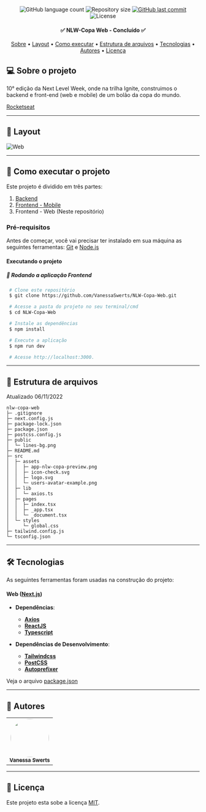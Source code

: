 
<p align="center">
  <img alt="GitHub language count" src="https://img.shields.io/github/languages/count/VanessaSwerts/NLW-Copa-Web?color=%2304D361">

  <img alt="Repository size" src="https://img.shields.io/github/repo-size/VanessaSwerts/NLW-Copa-Web">

  <a href="https://github.com/VanessaSwerts/NLW-Copa-Server/commits/master">
    <img alt="GitHub last commit" src="https://img.shields.io/github/last-commit/VanessaSwerts/NLW-Copa-Web">
  </a>

   <img alt="License" src="https://img.shields.io/badge/license-MIT-brightgreen">

</p>

<h4 align="center">
	✅ NLW-Copa Web - Concluído ✅
</h4>

<p align="center">
 <a href="#-sobre-o-projeto">Sobre</a> •
 <a href="#-layout">Layout</a> •
 <a href="#-como-executar-o-projeto">Como executar</a> •
 <a href="#-estrutura-de-arquivos">Estrutura de arquivos</a> • 
 <a href="#-tecnologias">Tecnologias</a> •
 <a href="#-autores">Autores</a> •
 <a href="#user-content--licença">Licença</a>
</p>


## 💻 Sobre o projeto

10° edição da Next Level Week, onde na trilha Ignite, construimos o backend e front-end (web e mobile) de um bolão da copa do mundo.

[Rocketseat](https://rocketseat.com.br/)

---

## 🎨 Layout

 ![Web](https://user-images.githubusercontent.com/57146734/200202932-ecabe23b-8e9b-46b1-8a2e-bec4a01a6bb1.png)

---

## 🚀 Como executar o projeto

Este projeto é dividido em três partes:
1. [Backend](https://github.com/VanessaSwerts/NLW-Copa-Server)
2. [Frontend - Mobile](https://github.com/VanessaSwerts/NLW-Copa-App)
3. Frontend - Web (Neste repositório)

### Pré-requisitos

Antes de começar, você vai precisar ter instalado em sua máquina as seguintes ferramentas:
[Git](https://git-scm.com) e [Node.js](https://nodejs.org/en/)

#### Executando o projeto

##### 🧭 Rodando a aplicação Frontend

   ```bash
    # Clone este repositório
    $ git clone https://github.com/VanessaSwerts/NLW-Copa-Web.git

    # Acesse a pasta do projeto no seu terminal/cmd
    $ cd NLW-Copa-Web

    # Instale as dependências
    $ npm install

    # Execute a aplicação
    $ npm run dev

    # Acesse http://localhost:3000.
   ```

---

## 📁 Estrutura de arquivos

Atualizado 06/11/2022

```
nlw-copa-web
├─ .gitignore
├─ next.config.js
├─ package-lock.json
├─ package.json
├─ postcss.config.js
├─ public
│  └─ lines-bg.png
├─ README.md
├─ src
│  ├─ assets
│  │  ├─ app-nlw-copa-preview.png
│  │  ├─ icon-check.svg
│  │  ├─ logo.svg
│  │  └─ users-avatar-example.png
│  ├─ lib
│  │  └─ axios.ts
│  ├─ pages
│  │  ├─ index.tsx
│  │  ├─ _app.tsx
│  │  └─ _document.tsx
│  └─ styles
│     └─ global.css
├─ tailwind.config.js
└─ tsconfig.json

```
---

## 🛠 Tecnologias

As seguintes ferramentas foram usadas na construção do projeto:

#### **Web**  ([Next.js](https://nextjs.org))
- **Dependências**:
  -   **[Axios](https://github.com/axios/axios)**
  -   **[ReactJS](https://pt-br.reactjs.org)**
  -   **[Typescript](https://www.typescriptlang.org)**

- **Dependências de Desenvolvimento**:
  -   **[Tailwindcss](https://tailwindcss.com)**
  -   **[PostCSS](https://postcss.org)**
  -   **[Autoprefixer](https://autoprefixer.github.iohttps://tailwindcss.com)**

Veja o arquivo  [package.json](https://github.com/VanessaSwerts/NLW-Copa-Web/blob/master/package.json)

---

## 🦸 Autores

<table>
  <tr>
    <td align="center"><a href="https://github.com/vanessaSwerts/"><img style="border-radius: 50%;" src="https://avatars2.githubusercontent.com/u/57146734?v=4" width="100px;" alt=""/><br /><sub><b>Vanessa Swerts</b></sub></a></td>
  </tr>
</table>

---

## 📝 Licença

Este projeto esta sobe a licença [MIT](./LICENSE).
